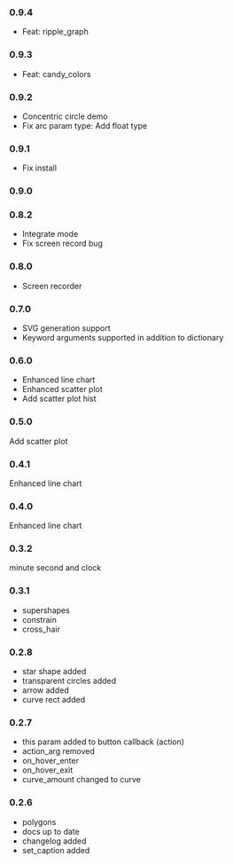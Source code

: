 ### 0.9.4

- Feat: ripple_graph



### 0.9.3

- Feat: candy_colors

### 0.9.2

- Concentric circle demo
- Fix arc param type: Add float type

### 0.9.1

- Fix install

### 0.9.0

### 0.8.2

- Integrate mode
- Fix screen record bug

### 0.8.0

- Screen recorder

### 0.7.0

- SVG generation support
- Keyword arguments supported in addition to dictionary

### 0.6.0

- Enhanced line chart
- Enhanced scatter plot
- Add scatter plot hist


### 0.5.0


Add scatter plot


### 0.4.1

Enhanced line chart


### 0.4.0


Enhanced line chart


### 0.3.2

minute second and clock

### 0.3.1

- supershapes
- constrain
- cross_hair

### 0.2.8

- star shape added
- transparent circles added
- arrow added
- curve rect added


### 0.2.7

- this param added to button callback (action)
- action_arg removed
- on_hover_enter 
- on_hover_exit 
- curve_amount changed to curve

### 0.2.6

- polygons
- docs up to date
- changelog added
- set_caption added






